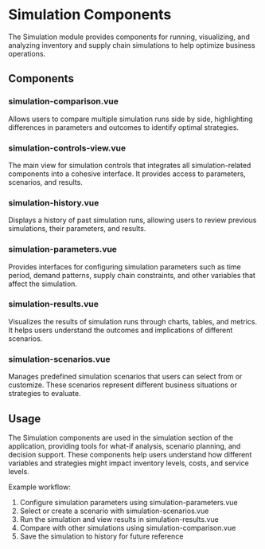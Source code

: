 # Simulation Components

The Simulation module provides components for running, visualizing, and analyzing inventory and supply chain simulations to help optimize business operations.

## Components

### simulation-comparison.vue
Allows users to compare multiple simulation runs side by side, highlighting differences in parameters and outcomes to identify optimal strategies.

### simulation-controls-view.vue
The main view for simulation controls that integrates all simulation-related components into a cohesive interface. It provides access to parameters, scenarios, and results.

### simulation-history.vue
Displays a history of past simulation runs, allowing users to review previous simulations, their parameters, and results.

### simulation-parameters.vue
Provides interfaces for configuring simulation parameters such as time period, demand patterns, supply chain constraints, and other variables that affect the simulation.

### simulation-results.vue
Visualizes the results of simulation runs through charts, tables, and metrics. It helps users understand the outcomes and implications of different scenarios.

### simulation-scenarios.vue
Manages predefined simulation scenarios that users can select from or customize. These scenarios represent different business situations or strategies to evaluate.

## Usage

The Simulation components are used in the simulation section of the application, providing tools for what-if analysis, scenario planning, and decision support. These components help users understand how different variables and strategies might impact inventory levels, costs, and service levels.

Example workflow:
1. Configure simulation parameters using simulation-parameters.vue
2. Select or create a scenario with simulation-scenarios.vue
3. Run the simulation and view results in simulation-results.vue
4. Compare with other simulations using simulation-comparison.vue
5. Save the simulation to history for future reference